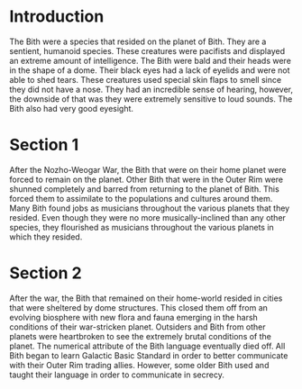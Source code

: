 # Introduction
The Bith were a species that resided on the planet of Bith.
They are a sentient, humanoid species.
These creatures were pacifists and displayed an extreme amount of intelligence.
The Bith were bald and their heads were in the shape of a dome.
Their black eyes had a lack of eyelids and were not able to shed tears.
These creatures used special skin flaps to smell since they did not have a nose.
They had an incredible sense of hearing, however, the downside of that was they were extremely sensitive to loud sounds.
The Bith also had very good eyesight.

# Section 1
After the Nozho-Weogar War, the Bith that were on their home planet were forced to remain on the planet.
Other Bith that were in the Outer Rim were shunned completely and barred from returning to the planet of Bith.
This forced them to assimilate to the populations and cultures around them.
Many Bith found jobs as musicians throughout the various planets that they resided.
Even though they were no more musically-inclined than any other species, they flourished as musicians throughout the various planets in which they resided.



# Section 2
After the war, the Bith that remained on their home-world resided in cities that were sheltered by dome structures.
This closed them off from an evolving biosphere with new flora and fauna emerging in the harsh conditions of their war-stricken planet.
Outsiders and Bith from other planets were heartbroken to see the extremely brutal conditions of the planet.
The numerical attribute of the Bith language eventually died off.
All Bith began to learn Galactic Basic Standard in order to better communicate with their Outer Rim trading allies.
However, some older Bith used and taught their language in order to communicate in secrecy.
